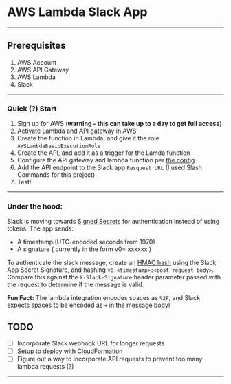 # AWS Lambda Slack App
---
## Prerequisites
1. AWS Account
2. AWS API Gateway
3. AWS Lambda
4. Slack

---

### Quick (?) Start
1. Sign up for AWS (__warning - this can take up to a day to get full access__)
2. Activate Lambda and API gateway in AWS
3. Create the function in Lambda, and give it the role `AWSLambdaBasicExecutionRole`
4. Create the API, and add it as a trigger for the Lamda function
5. Configure the API gateway and lambda function per [the config](./config.md)
6. Add the API endpoint to the Slack app `Resquest URL` (I used Slash Commands for this project)
7. Test!

---

### Under the hood:
Slack is moving towards [Signed Secrets](https://api.slack.com/docs/verifying-requests-from-slack) for authentication instead of using tokens. The app sends:
- A timestamp (UTC-encoded seconds from 1970)
- A signature ( currently in the form v0= xxxxxx )

To authenticate the slack message, create an [HMAC hash](https://nodejs.org/docs/latest-v8.x/api/crypto.html#crypto_class_hmac) using the Slack App Secret Signature, and hashing `v0:<timestamp>:<post request body>`. Compare this against the `X-Slack-Signature` header parameter passed with the request to determine if the message is valid.

__Fun Fact:__ The lambda integration encodes spaces as `%2F`, and Slack expects spaces to be encoded as `+` in the message body! 



## TODO
- [ ] Incorporate Slack webhook URL for longer requests
- [ ] Setup to deploy with CloudFormation 
- [ ] Figure out a way to incorporate API requests to prevent too many lambda requests (?)
---
